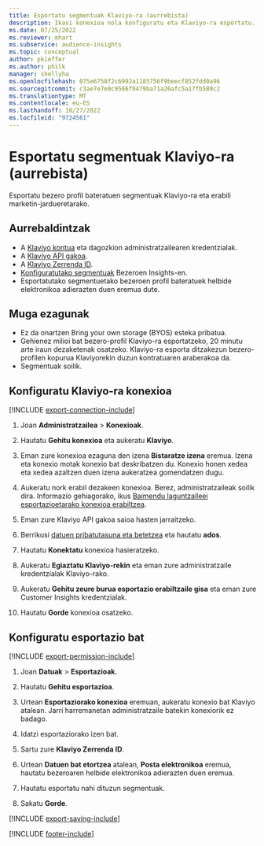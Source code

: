 ```yaml
---
title: Esportatu segmentuak Klaviyo-ra (aurrebista)
description: Ikasi konexioa nola konfiguratu eta Klaviyo-ra esportatu.
ms.date: 07/25/2022
ms.reviewer: mhart
ms.subservice: audience-insights
ms.topic: conceptual
author: pkieffer
ms.author: philk
manager: shellyha
ms.openlocfilehash: 075e6758f2c6992a1185756f9beecf852fdd0a96
ms.sourcegitcommit: c3ae7e7e0c9566f9479ba71a26afc5a17fb589c2
ms.translationtype: MT
ms.contentlocale: eu-ES
ms.lasthandoff: 10/27/2022
ms.locfileid: "9724561"
---
```

# <a name="export-segments-to-klaviyo-preview"></a>Esportatu segmentuak Klaviyo-ra (aurrebista)

Esportatu bezero profil bateratuen segmentuak Klaviyo-ra eta erabili marketin-jardueretarako.

## <a name="prerequisites"></a>Aurrebaldintzak

- A [Klaviyo kontua](https://www.klaviyo.com/) eta dagozkion administratzailearen kredentzialak.
- A [Klaviyo API gakoa](https://help.klaviyo.com/hc/articles/115005062267-How-to-Manage-Your-Account-s-API-Keys).
- A [Klaviyo Zerrenda ID](https://help.klaviyo.com/hc/articles/115005078647-How-to-Find-a-List-ID).
- [Konfiguratutako segmentuak](segments.md) Bezeroen Insights-en.
- Esportatutako segmentuetako bezeroen profil bateratuek helbide elektronikoa adierazten duen eremua dute.

## <a name="known-limitations"></a>Muga ezagunak

- Ez da onartzen Bring your own storage (BYOS) esteka pribatua.
- Gehienez milioi bat bezero-profil Klaviyo-ra esportatzeko, 20 minutu arte iraun dezaketenak osatzeko. Klaviyo-ra esporta ditzakezun bezero-profilen kopurua Klaviyorekin duzun kontratuaren araberakoa da.
- Segmentuak soilik.

## <a name="set-up-connection-to-klaviyo"></a>Konfiguratu Klaviyo-ra konexioa

[!INCLUDE [export-connection-include](includes/export-connection-admn.md)]

1. Joan **Administratzailea** > **Konexioak**.

1. Hautatu **Gehitu konexioa** eta aukeratu **Klaviyo**.

1. Eman zure konexioa ezaguna den izena **Bistaratze izena** eremua. Izena eta konexio motak konexio bat deskribatzen du. Konexio honen xedea eta xedea azaltzen duen izena aukeratzea gomendatzen dugu.

1. Aukeratu nork erabil dezakeen konexioa. Berez, administratzaileak soilik dira. Informazio gehiagorako, ikus [Baimendu laguntzaileei esportazioetarako konexioa erabiltzea](connections.md#allow-contributors-to-use-a-connection-for-exports).

1. Eman zure Klaviyo API gakoa saioa hasten jarraitzeko.

1. Berrikusi [datuen pribatutasuna eta betetzea](connections.md#data-privacy-and-compliance) eta hautatu **ados**.

1. Hautatu **Konektatu** konexioa hasieratzeko.

1. Aukeratu **Egiaztatu Klaviyo-rekin** eta eman zure administratzaile kredentzialak Klaviyo-rako.

1. Aukeratu **Gehitu zeure burua esportazio erabiltzaile gisa** eta eman zure Customer Insights kredentzialak.

1. Hautatu **Gorde** konexioa osatzeko.

## <a name="configure-an-export"></a>Konfiguratu esportazio bat

[!INCLUDE [export-permission-include](includes/export-permission.md)]

1. Joan **Datuak** > **Esportazioak**.

1. Hautatu **Gehitu esportazioa**.

1. Urtean **Esportaziorako konexioa** eremuan, aukeratu konexio bat Klaviyo atalean. Jarri harremanetan administratzaile batekin konexiorik ez badago.

1. Idatzi esportaziorako izen bat.

1. Sartu zure **Klaviyo Zerrenda ID**.

1. Urtean **Datuen bat etortzea** atalean, **Posta elektronikoa** eremua, hautatu bezeroaren helbide elektronikoa adierazten duen eremua.

1. Hautatu esportatu nahi dituzun segmentuak.

1. Sakatu **Gorde**.

[!INCLUDE [export-saving-include](includes/export-saving.md)]

[!INCLUDE [footer-include](includes/footer-banner.md)]
